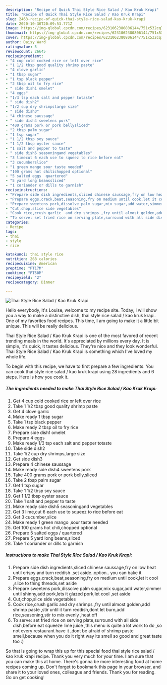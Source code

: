 ```yaml
---
description: "Recipe of Quick Thai Style Rice Salad / Kao Kruk Krapi"
title: "Recipe of Quick Thai Style Rice Salad / Kao Kruk Krapi"
slug: 2463-recipe-of-quick-thai-style-rice-salad-kao-kruk-krapi
date: 2020-10-30T20:09:53.771Z
image: https://img-global.cpcdn.com/recipes/6231062380806144/751x532cq70/thai-style-rice-salad-kao-kruk-krapi-recipe-main-photo.jpg
thumbnail: https://img-global.cpcdn.com/recipes/6231062380806144/751x532cq70/thai-style-rice-salad-kao-kruk-krapi-recipe-main-photo.jpg
cover: https://img-global.cpcdn.com/recipes/6231062380806144/751x532cq70/thai-style-rice-salad-kao-kruk-krapi-recipe-main-photo.jpg
author: Daisy Ward
ratingvalue: 5
reviewcount: 26645
recipeingredient:
- "4 cup cold cooked rice or left over rice"
- "1 1/2 tbsp good quality shrimp paste"
- "4 clove garlic"
- "1 tbsp sugar"
- "1 tsp black pepper"
- "2 tbsp oil to fry rice"
- " side dish1 omelet"
- "4 eggs"
- "1/3 tsp each salt and pepper totaste"
- " side dish2"
- "1/2 cup dry shrimpslarge size"
- " side dish3"
- "4 chinese saussage"
- " side dish4 sweetens pork"
- "400 grams pork or pork bellysliced"
- "2 tbsp palm sugar"
- "1 tsp sugar"
- "1 1/2 tbsp soy sauce"
- "1 1/2 tbsp oyster sauce"
- "1 salt and pepper to taste"
- " side dish5 seasoningand vegetables"
- "3 limecut 6 each use to squeez to rice before eat"
- "3 cucumberslice"
- "1 green mango sour taste needed"
- "100 grams hot chilichopped optional"
- "5 salted eggs  quartered"
- "5 yard long beanssliced"
- "1 coriander or dills to garnish"
recipeinstructions:
- "Prepare side dish ingredients,sliced chinese saussage,fry on low heat until crispy and turn reddish ,set aside..option.. you can bake it"
- "Prepare eggs,crack,beat,seasoning,fry on medium until cook,let it cool ,slice to thing threads,set aside"
- "Prepare sweetens pork,dissolve palm sugar,mix sugar,add water,simmer until shinny,add pork,lets it glazed pork,let cool ,set aside"
- "Cut,chop,slice side vegetables"
- "Cook rice,crush garlic  and dry shrimps ,fry until almost golden,add shrimp paste ,stir until it turn reddish,dont let burn,add rice,seasoning,stir to mix evenly ,heat off"
- "To serve: set fried rice on serving plate,surround with all side dish,before eat squeeze lime juice ,this menu is quite a lot work to do ,so not every restaurant have it ,dont be afraid of shrimp paste smell,because when you do it right way its smell so good and great taste too :)"
categories:
- Recipe
tags:
- thai
- style
- rice

katakunci: thai style rice 
nutrition: 268 calories
recipecuisine: American
preptime: "PT17M"
cooktime: "PT50M"
recipeyield: "2"
recipecategory: Dinner

---
```



![Thai Style Rice Salad / Kao Kruk Krapi](https://img-global.cpcdn.com/recipes/6231062380806144/751x532cq70/thai-style-rice-salad-kao-kruk-krapi-recipe-main-photo.jpg)

Hello everybody, it's Louise, welcome to my recipe site. Today, I will show you a way to make a distinctive dish, thai style rice salad / kao kruk krapi. One of my favorites food recipes. This time, I am going to make it a little bit unique. This will be really delicious.



Thai Style Rice Salad / Kao Kruk Krapi is one of the most favored of recent trending meals in the world. It's appreciated by millions every day. It is simple, it's quick, it tastes delicious. They're nice and they look wonderful. Thai Style Rice Salad / Kao Kruk Krapi is something which I've loved my whole life.


To begin with this recipe, we have to first prepare a few ingredients. You can cook thai style rice salad / kao kruk krapi using 28 ingredients and 6 steps. Here is how you cook it.

<!--inarticleads1-->

##### The ingredients needed to make Thai Style Rice Salad / Kao Kruk Krapi:

1. Get 4 cup cold cooked rice or left over rice
1. Take 1 1/2 tbsp good quality shrimp paste
1. Get 4 clove garlic
1. Make ready 1 tbsp sugar
1. Take 1 tsp black pepper
1. Make ready 2 tbsp oil to fry rice
1. Prepare  side dish1 omelet
1. Prepare 4 eggs
1. Make ready 1/3 tsp each salt and pepper totaste
1. Take  side dish2
1. Take 1/2 cup dry shrimps,large size
1. Get  side dish3
1. Prepare 4 chinese saussage
1. Make ready  side dish4 sweetens pork
1. Take 400 grams pork or pork belly,sliced
1. Take 2 tbsp palm sugar
1. Get 1 tsp sugar
1. Take 1 1/2 tbsp soy sauce
1. Get 1 1/2 tbsp oyster sauce
1. Take 1 salt and pepper to taste
1. Make ready  side dish5 seasoningand vegetables
1. Get 3 lime,cut 6 each use to squeez to rice before eat
1. Get 3 cucumber,slice
1. Make ready 1 green mango ,sour taste needed
1. Get 100 grams hot chili,chopped optional
1. Prepare 5 salted eggs / quartered
1. Prepare 5 yard long beans,sliced
1. Take 1 coriander or dills to garnish




<!--inarticleads2-->

##### Instructions to make Thai Style Rice Salad / Kao Kruk Krapi:

1. Prepare side dish ingredients,sliced chinese saussage,fry on low heat until crispy and turn reddish ,set aside..option.. you can bake it
1. Prepare eggs,crack,beat,seasoning,fry on medium until cook,let it cool ,slice to thing threads,set aside
1. Prepare sweetens pork,dissolve palm sugar,mix sugar,add water,simmer until shinny,add pork,lets it glazed pork,let cool ,set aside
1. Cut,chop,slice side vegetables
1. Cook rice,crush garlic  and dry shrimps ,fry until almost golden,add shrimp paste ,stir until it turn reddish,dont let burn,add rice,seasoning,stir to mix evenly ,heat off
1. To serve: set fried rice on serving plate,surround with all side dish,before eat squeeze lime juice ,this menu is quite a lot work to do ,so not every restaurant have it ,dont be afraid of shrimp paste smell,because when you do it right way its smell so good and great taste too :)




So that is going to wrap this up for this special food thai style rice salad / kao kruk krapi recipe. Thank you very much for your time. I am sure that you can make this at home. There's gonna be more interesting food at home recipes coming up. Don't forget to bookmark this page in your browser, and share it to your loved ones, colleague and friends. Thank you for reading. Go on get cooking!
